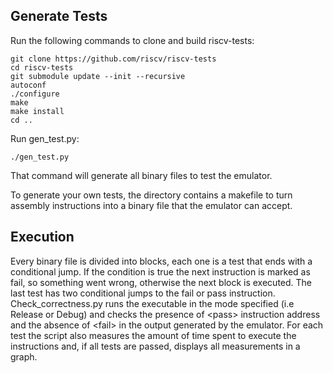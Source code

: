 ## Generate Tests ##
Run the following commands to clone and build riscv-tests:

    git clone https://github.com/riscv/riscv-tests
    cd riscv-tests
    git submodule update --init --recursive
    autoconf
    ./configure
    make
    make install
    cd ..

Run gen\_test.py:

    ./gen_test.py

That command will generate all binary files to test the emulator.

To generate your own tests, the directory contains a makefile to turn assembly instructions into a binary file that the emulator can accept.

## Execution ##

Every binary file is divided into blocks, each one is a test that ends with a conditional jump. 
If the condition is true the next instruction is marked as fail, so something went wrong, otherwise the next block is executed.
The last test has two conditional jumps to the fail or pass instruction.
Check\_correctness.py runs the executable in the mode specified (i.e Release or Debug) and checks the presence of \<pass\>  instruction address and the absence of \<fail\> in the output generated by the emulator.
For each test the script also measures the amount of time spent to execute the instructions and, if all tests are passed, displays all measurements in a graph.

